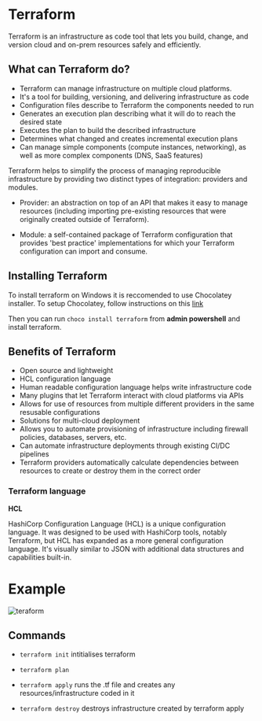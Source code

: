 # Terraform

Terraform is an infrastructure as code tool that lets you build, change, and version cloud and on-prem resources safely and efficiently.

## What can Terraform do?
- Terraform can manage infrastructure on multiple cloud platforms.
- It's a tool for building, versioning, and delivering infrastructure as code
- Configuration files describe to Terraform the components needed to run
- Generates an execution plan describing what it will do to reach the desired state
- Executes the plan to build the described infrastructure
- Determines what changed and creates incremental execution plans
- Can manage simple components (compute instances, networking), as well as more complex components (DNS, SaaS features)


Terraform helps to simplify the process of managing reproducible infrastructure by providing two distinct types of integration: providers and modules.

- Provider: an abstraction on top of an API that makes it easy to manage resources (including importing pre-existing resources that were originally created outside of Terraform).
  
- Module: a self-contained package of Terraform configuration that provides 'best practice' implementations for which your Terraform configuration can import and consume.


## Installing Terraform
To install terraform on Windows it is reccomended to use Chocolatey installer. To setup Chocolatey, follow instructions on this [link](https://chocolatey.org/install)

Then you can run `choco install terraform` from **admin powershell** and install terraform.




## Benefits of Terraform 

- Open source and lightweight
- HCL configuration language
- Human readable configuration language helps write infrastructure code
- Many plugins that let Terraform interact with cloud platforms via APIs
- Allows for use of resources from multiple different providers in the same resusable configurations
- Solutions for multi-cloud deployment
- Allows you to automate provisioning of infrastructure including firewall policies, databases, servers, etc.
- Can automate infrastructure deployments through existing CI/DC pipelines
- Terraform providers automatically calculate dependencies between resources to create or destroy them in the correct order

### Terraform language

**HCL**

HashiCorp Configuration Language (HCL) is a unique configuration language. It was designed to be used with HashiCorp tools, notably Terraform, but HCL has expanded as a more general configuration language. It's visually similar to JSON with additional data structures and capabilities built-in.


# Example


![teraform](https://user-images.githubusercontent.com/110176257/189125340-2de2de8a-819b-4366-addf-8183a3ef9d2d.png)



## Commands

- `terraform init`
intitialises terraform 

- `terraform plan`


- `terraform apply`
runs the .tf file and creates any resources/infrastructure coded in it

- `terraform destroy`
destroys infrastructure created by terraform apply
